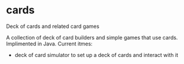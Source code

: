 # cards
Deck of cards and related card games

A collection of deck of card builders and simple games that use cards. Implimented in Java. 
Current itmes:
- deck of card simulator to set up a deck of cards and interact with it 
